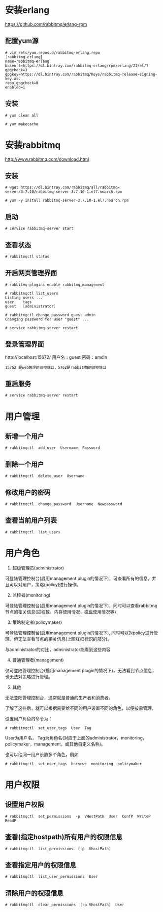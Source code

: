 # 安装erlang
https://github.com/rabbitmq/erlang-rpm

## 配置yum源
```
# vim /etc/yum.repos.d/rabbitmq-erlang.repo
[rabbitmq-erlang]
name=rabbitmq-erlang
baseurl=https://dl.bintray.com/rabbitmq-erlang/rpm/erlang/21/el/7
gpgcheck=1
gpgkey=https://dl.bintray.com/rabbitmq/Keys/rabbitmq-release-signing-key.asc
repo_gpgcheck=0
enabled=1
```

## 安装
```
# yum clean all

# yum makecache
```

# 安装rabbitmq
http://www.rabbitmq.com/download.html

## 安装
```
# wget https://dl.bintray.com/rabbitmq/all/rabbitmq-server/3.7.10/rabbitmq-server-3.7.10-1.el7.noarch.rpm

# yum -y install rabbitmq-server-3.7.10-1.el7.noarch.rpm
```

## 启动
```
# service rabbitmq-server start
```

## 查看状态
```
# rabbitmqctl status
```

## 开启网页管理界面
```
# rabbitmq-plugins enable rabbitmq_management

# rabbitmqctl list_users
Listing users ...
user	tags
guest	[administrator]

# rabbitmqctl change_password guest admin
Changing password for user "guest" ...

# service rabbitmq-server restart
```

## 登录管理界面
http://localhost:15672/
用户名：guest
密码：amdin

    15762 是web管理的监控端口，5762是rabbitMQ的监控端口

## 重启服务
```
# service rabbitmq-server restart
```

# 用户管理
## 新增一个用户
```
# rabbitmqctl  add_user  Username  Password
```

## 删除一个用户
```
# rabbitmqctl  delete_user  Username
```

## 修改用户的密码
```
# rabbitmqctl  change_password  Username  Newpassword
```

## 查看当前用户列表
```
# rabbitmqctl  list_users
```

# 用户角色

1. 超级管理员(administrator)

可登陆管理控制台(启用management plugin的情况下)，可查看所有的信息，并且可以对用户，策略(policy)进行操作。

2. 监控者(monitoring)

可登陆管理控制台(启用management plugin的情况下)，同时可以查看rabbitmq节点的相关信息(进程数，内存使用情况，磁盘使用情况等)

3. 策略制定者(policymaker)

可登陆管理控制台(启用management plugin的情况下), 同时可以对policy进行管理。但无法查看节点的相关信息(上图红框标识的部分)。

与administrator的对比，administrator能看到这些内容

4. 普通管理者(management)

仅可登陆管理控制台(启用management plugin的情况下)，无法看到节点信息，也无法对策略进行管理。

5. 其他

无法登陆管理控制台，通常就是普通的生产者和消费者。

了解了这些后，就可以根据需要给不同的用户设置不同的角色，以便按需管理。

设置用户角色的命令为：
```
# rabbitmqctl  set_user_tags  User  Tag
```
User为用户名， Tag为角色名(对应于上面的administrator，monitoring，policymaker，management，或其他自定义名称)。

也可以给同一用户设置多个角色，例如
```
# rabbitmqctl  set_user_tags  hncscwc  monitoring  policymaker
```

# 用户权限
## 设置用户权限
```
# rabbitmqctl  set_permissions  -p  VHostPath  User  ConfP  WriteP  ReadP
```

## 查看(指定hostpath)所有用户的权限信息
```
# rabbitmqctl  list_permissions  [-p  VHostPath]
```

## 查看指定用户的权限信息
```
# rabbitmqctl  list_user_permissions  User
```

##  清除用户的权限信息
```
# rabbitmqctl  clear_permissions  [-p VHostPath]  User
```
